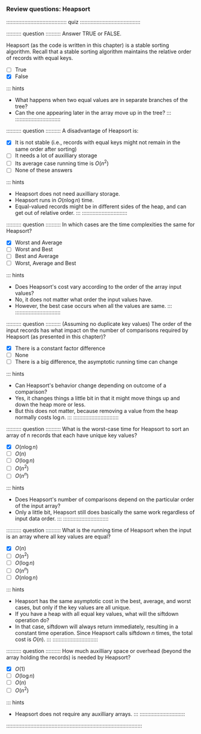 
### Review questions: Heapsort

:::::::::::::::::::::::::::::::::::::::: quiz ::::::::::::::::::::::::::::::::::::::::

:::::::::: question ::::::::::
Answer TRUE or FALSE.

Heapsort (as the code is written in this
chapter) is a stable sorting algorithm. Recall that a stable sorting
algorithm maintains the relative order of records with equal keys.

- [ ] True
- [x] False

::: hints
- What happens when two equal values are in separate branches of the tree?
- Can the one appearing later in the array move up in the tree?
:::
::::::::::::::::::::::::::::::



:::::::::: question ::::::::::
A disadvantage of Heapsort is:

- [x] It is not stable (i.e., records with
equal keys might not remain in the same order after sorting)
- [ ] It needs a lot of auxilliary storage
- [ ] Its average case running time is $O(n^2)$
- [ ] None of these answers

::: hints
- Heapsort does not need auxilliary storage.
- Heapsort runs in $O(n \log n)$ time.
- Equal-valued records might be in different sides of the
heap, and can get out of relative order.
:::
::::::::::::::::::::::::::::::



:::::::::: question ::::::::::
In which cases are the time complexities the same for Heapsort?

- [x] Worst and Average
- [ ] Worst and Best
- [ ] Best and Average
- [ ] Worst, Average and Best

::: hints
- Does Heapsort's cost vary according to the order of the array input values?
- No, it does not matter what order the input values have.
- However, the best case occurs when all the values are same.
:::
::::::::::::::::::::::::::::::



:::::::::: question ::::::::::
(Assuming no duplicate key values)
The order of the input records has what
impact on the number of comparisons required by Heapsort
(as presented in this chapter)?

- [x] There is a constant factor difference
- [ ] None
- [ ] There is a big difference, the asymptotic running time can change

::: hints
- Can Heapsort's behavior change depending on outcome of
a comparison?
- Yes, it changes things a little bit in that it might
move things up and down the heap more or less.
- But this does not matter, because removing a value
from the heap normally costs $\log n$.
:::
::::::::::::::::::::::::::::::



:::::::::: question ::::::::::
What is the worst-case time for
Heapsort to sort an array of n records that each have unique
key values?

- [x] $O(n \log n)$
- [ ] $O(n)$
- [ ] $O(\log n)$
- [ ] $O(n^2)$
- [ ] $O(n^n)$

::: hints
- Does Heapsort's number of comparisons depend on the
particular order of the input array?
- Only a little bit, Heapsort still does basically the
same work regardless of input data order.
:::
::::::::::::::::::::::::::::::



:::::::::: question ::::::::::
 What is the running time of Heapsort
when the input is an array where all key values are equal?

- [x] $O(n)$
- [ ] $O(n^2)$
- [ ] $O(\log n)$
- [ ] $O(n ^ n)$
- [ ] $O(n \log n)$

::: hints
- Heapsort has the same asymptotic cost in the best, average,
and worst cases, but only if the key values are all unique.
- If you have a heap with all equal key values, what will the
siftdown operation do?
- In that case, siftdown will always return immediately,
resulting in a constant time operation. Since Heapsort calls
siftdown $n$ times, the total cost is $O(n)$.
:::
::::::::::::::::::::::::::::::



:::::::::: question ::::::::::
How much auxilliary space or overhead
(beyond the array holding the records) is needed by Heapsort?

- [x] $O(1)$
- [ ] $O(\log n)$
- [ ] $O(n)$
- [ ] $O(n^2)$

::: hints
- Heapsort does not require any auxilliary arrays.
:::
::::::::::::::::::::::::::::::

::::::::::::::::::::::::::::::::::::::::::::::::::::::::::::::::::::::::::::::::::::::::::

